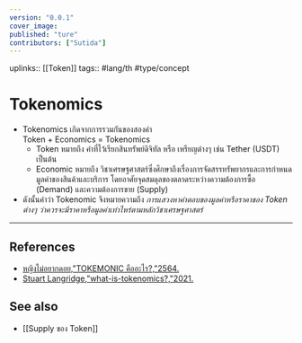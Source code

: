```yaml
---
version: "0.0.1"
cover_image:
published: "ture"
contributors: ["Sutida"]
---
```

uplinks:: [[Token]]
tags:: #lang/th #type/concept

# Tokenomics
- Tokenomics เกิดจากการรวมกันของสองคำ  
   Token + Economics = Tokenomics
	- Token หมายถึง คำที่ไว้เรียกสินทรัพย์ดิจิทัล หรือ เหรียญต่างๆ เช่น Tether (USDT) เป็นต้น  
	- Economic หมายถึง วิชาเศรษฐศาสตร์ซึ่งศึกษาถึงเรื่องการจัดสรรทรัพยากรและการกำหนดมูลค่าของสินค้าและบริการ โดยอาศัยจุดสมดุลของตลาดระหว่างความต้องการซื้อ (Demand) และความต้องการขาย (Supply)
-  ดังนั้นคำว่า Tokenomic จึงหมายความถึง *การแสวงหาคำตอบของมูลค่าหรือราคาของ Token ต่างๆ ว่าควรจะมีราคาหรือมูลค่าเท่าไหร่ตามหลักวิชาเศรษฐศาสตร์*
---
## References
- [หญิงไม่อยากดอย,"TOKEMONIC คืออะไร?,"2564.](https://csisociety.com/tokemonic/)
- [Stuart Langridge,"what-is-tokenomics?,"2021.](https://coinmarketcap.com/alexandria/article/what-is-tokenomics?fbclid=IwAR0T9kPgOMCssTn4zlWVx_yu0HpY56OlJ9uvCqdR51EpbD66q6W5iK9kAX8)
## See also
- [[Supply ของ Token]]

